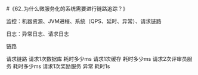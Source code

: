 #《62_为什么微服务化的系统需要进行链路追踪？》

监控：机器资源、JVM进程、系统（QPS、延时、异常）、请求链路

日志：异常日志、请求日志

链路

请求链路
请求1次数据库	耗时多少ms
请求1次缓存	耗时多少ms
请求2次评审员服务 耗时多少ms
请求1次奖励服务	异常	耗时1s



